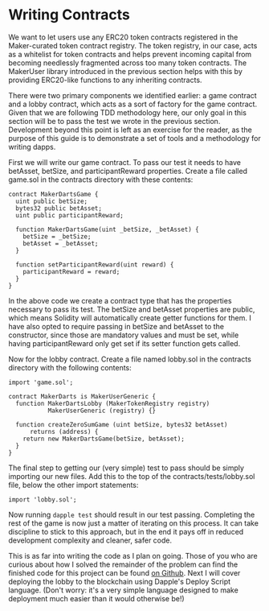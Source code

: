 # Writing Contracts

We want to let users use any ERC20 token contracts registered in the
Maker-curated token contract registry. The token registry, in our case, acts as
a whitelist for token contracts and helps prevent incoming capital from becoming
needlessly fragmented across too many token contracts. The MakerUser library
introduced in the previous section helps with this by providing ERC20-like
functions to any inheriting contracts.

There were two primary components we identified earlier: a game contract and a
lobby contract, which acts as a sort of factory for the game contract. Given
that we are following TDD methodology here, our only goal in this section will
be to pass the test we wrote in the previous section. Development beyond this
point is left as an exercise for the reader, as the purpose of this guide is to
demonstrate a set of tools and a methodology for writing dapps.

First we will write our game contract. To pass our test it needs to have betAsset,
betSize, and participantReward properties. Create a file called game.sol in the
contracts directory with these contents:

```
contract MakerDartsGame {
  uint public betSize;
  bytes32 public betAsset;
  uint public participantReward;

  function MakerDartsGame(uint _betSize, _betAsset) {
    betSize = _betSize;
    betAsset = _betAsset;
  }

  function setParticipantReward(uint reward) {
    participantReward = reward;
  }
}
```

In the above code we create a contract type that has the properties necessary to
pass its test. The betSize and betAsset properties are public, which means
Solidity will automatically create getter functions for them. I have also opted
to require passing in betSize and betAsset to the constructor, since those are
mandatory values and must be set, while having participantReward only get set if
its setter function gets called.

Now for the lobby contract. Create a file named lobby.sol in the contracts
directory with the following contents:

```
import 'game.sol';

contract MakerDarts is MakerUserGeneric {
  function MakerDartsLobby (MakerTokenRegistry registry)
           MakerUserGeneric (registry) {}

  function createZeroSumGame (uint betSize, bytes32 betAsset)
      returns (address) {
    return new MakerDartsGame(betSize, betAsset);
  }
}
```

The final step to getting our (very simple) test to pass should be simply
importing our new files. Add this to the top of the
contracts/tests/lobby.sol file, below the other import statements:

```
import 'lobby.sol';
```

Now running `dapple test` should result in our test passing. Completing the rest
of the game is now just a matter of iterating on this process. It can take
discipline to stick to this approach, but in the end it pays off in reduced
development complexity and cleaner, safer code.

This is as far into writing the code as I plan on going. Those of you who are
curious about how I solved the remainder of the problem can find the finished
code for this project can be found [on
Github](https://github.com/MakerDAO/maker-darts). Next I will cover deploying
the lobby to the blockchain using Dapple's Deploy Script language. (Don't worry:
it's a very simple language designed to make deployment much easier than it
would otherwise be!)
